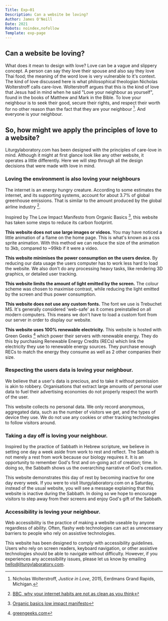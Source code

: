 ```yaml
---
Title: Exp—01
Description: Can a website be loving?
Author: James O'Neill
Date: 2021
Robots: noindex,nofollow
Template: exp-page
---
```



## Can a website be loving?

What does it mean to design with love? Love can be a vague and slippery concept. A person can say they love their spouse and also say they love Thai food; the meaning of the word love is very vulnerable to it's context. The kind of love discussed here is what philosophical theologian Nicholas Wolterstroff calls care-love. Wolterstroff argues that this is the kind of love that Jesus had in mind when he said "Love your neighbour as yourself", found in the books of Matthew and Mark in the Bible. To love your neighbour is to seek their good, secure their rights, and respect their worth for no other reason than the fact that they are your neighbour [^1]. And everyone is your neighbour.

## So, how might we apply the principles of love to a website?

Liturgylaboratory.com has been designed with the principles of care-love in mind. Although it might at first glance look like any other website, it operates a little differently. Here we will step through all the design decisions that were made with love in mind.

### Loving the environment is also loving your neighbours

The internet is an energy hungry creature. According to some estimates the internet, and its supporting systems, account for about 3.7% of global greenhouse emissions. That is similar to the amount produced by the global airline industry [^2].

Inspired by The Low Impact Manifesto from Organic Basics [^3], this website has taken some steps to reduce its carbon footprint.

**This website does not use large images or videos.**
You may have noticed a little animation of a flame on the home page. This is what's known as a css sprite animation. With this method we can reduce the size of the animation to 3kb, compared to ~99kb if it were a video.

**This website minimises the power consumption on the users device.**
By reducing our data usage the users computer has to work less hard to load the website. We also don't do any processing heavy tasks, like rendering 3D graphics, or detailed user tracking.

**This website limits the amount of light emitted by the screen.**
The colour scheme was chosen to maximise contrast, while reducing the light emitted by the screen and thus power consumption.

**This website does not use any custom fonts.**
The font we use is Trebuchet MS. It's generally considered 'web-safe' as it comes preinstalled on all modern computers. This means we don't have to load a custom font from our server in order to display our website.

**This website uses 100% renewable electricity.**
This website is hosted with Green Geeks [^4] which power their servers with renewable energy. They do this by purchasing Renewable Energy Credits (RECs) which link the electricity they use to renewable energy sources. They purchase enough RECs to match the energy they consume as well as 2 other companies their size.

### Respecting the users data is loving your neighbour.

We believe that a user's data is precious, and to take it without permission is akin to robbery. Organisations that extract large amounts of personal user data to fuel their advertising economies do not properly respect the worth of the user.

This website collects no personal data. We only record anonymous, aggregated data, such as the number of visitors we get, and the types of device they use. We do not use any cookies or other tracking technologies to follow visitors around.

### Taking a day off is loving your neighbour.

Inspired by the practice of Sabbath in Hebrew scripture, we believe in setting one day a week aside from work to rest and reflect. The Sabbath is not merely a rest from work because our biology requires it. It is an opportunity to remember God's first and on-going act of creation; time. In doing so, the Sabbath shows us the overarching narrative of God's creation.

This website demonstrates this day of rest by becoming inactive for one day every week. If you were to visit liturgylaboratory.com on a Saturday, instead of the usual website, you will see a message explaining that this website is inactive during the Sabbath. In doing so we hope to encourage visitors to step away from their screens and enjoy God's gift of the Sabbath.

### Accessibility is loving your neighbour.

Web accessibility is the practice of making a website useable by anyone regardless of ability. Often, flashy web technologies can act as unnecessary barriers to people who rely on assistive technologies.

This website has been designed to comply with accessibility guidelines. Users who rely on screen readers, keyboard navigation, or other assistive technologies should be able to navigate without difficulty. However, if you experiences any accessibility issues, please let us know by emailing [hello@liturgylaboratory.com](mailto:hello@liturgylaboratory.com).

[^1]:Nicholas Wolterstroff, *Justice in Love*, 2015, Eerdmans Grand Rapids, Michigan.
[^2]:[BBC, why your internet habits are not as clean as you think](https://www.bbc.com/future/article/20200305-why-your-internet-habits-are-not-as-clean-as-you-think)
[^3]:[Organic basics low impact manifesto](https://lowimpact.organicbasics.com/eur#manifesto)
[^4]:[greengeeks.com](https://greengeeks.com)
